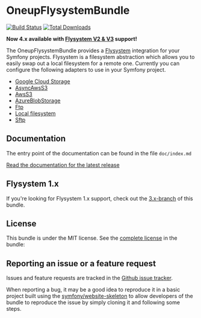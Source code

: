 OneupFlysystemBundle
====================

[![Build Status](https://github.com/1up-lab/OneupFlysystemBundle/workflows/CI/badge.svg)](https://github.com/1up-lab/OneupFlysystemBundle/actions)
[![Total Downloads](https://poser.pugx.org/oneup/flysystem-bundle/d/total.png)](https://packagist.org/packages/oneup/flysystem-bundle)

**Now 4.x available with [Flysystem V2 & V3](https://flysystem.thephpleague.com/docs/what-is-new/) support!**

The OneupFlysystemBundle provides a [Flysystem](https://github.com/thephpleague/flysystem) integration for your Symfony projects. Flysystem is a filesystem abstraction which allows you to easily swap out a local filesystem for a remote one. Currently you can configure the following adapters to use in your Symfony project.

* [Google Cloud Storage](https://cloud.google.com/storage)
* [AsyncAwsS3](https://async-aws.com/)
* [AwsS3](https://aws.amazon.com/de/sdk-for-php/)
* [AzureBlobStorage](https://azure.microsoft.com/en-us/services/storage/blobs/)
* [Ftp](https://www.php.net/manual/en/book.ftp.php)
* [Local filesystem](https://www.php.net/manual/en/ref.filesystem.php)
* [Sftp](https://phpseclib.sourceforge.net/sftp/intro.html)

Documentation
-------------

The entry point of the documentation can be found in the file `doc/index.md`

[Read the documentation for the latest release](doc/index.md)


Flysystem 1.x
-------------
If you're looking for Flysystem 1.x support, check out the [3.x-branch](https://github.com/1up-lab/OneupFlysystemBundle/tree/release/3.x) of this bundle.


License
-------

This bundle is under the MIT license. See the [complete license](LICENSE) in the bundle:

Reporting an issue or a feature request
---------------------------------------

Issues and feature requests are tracked in the [Github issue tracker](https://github.com/1up-lab/OneupFlysystemBundle/issues).

When reporting a bug, it may be a good idea to reproduce it in a basic project
built using the [symfony/website-skeleton](https://symfony.com/doc/current/setup.html#creating-symfony-applications)
to allow developers of the bundle to reproduce the issue by simply cloning it
and following some steps.
